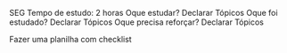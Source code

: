 SEG
    Tempo de estudo: 2 horas
    Oque estudar?
        Declarar Tópicos
    Oque foi estudado?
        Declarar Tópicos
    Oque precisa reforçar?
       Declarar Tópicos


Fazer uma planilha com checklist
